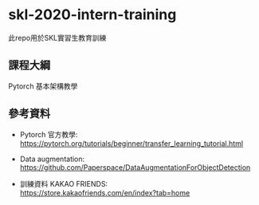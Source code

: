 # skl-2020-intern-training
此repo用於SKL實習生教育訓練

## 課程大綱
Pytorch 基本架構教學

## 參考資料

* Pytorch 官方教學:  
https://pytorch.org/tutorials/beginner/transfer_learning_tutorial.html

* Data augmentation:  
https://github.com/Paperspace/DataAugmentationForObjectDetection

* 訓練資料
KAKAO FRIENDS:  
https://store.kakaofriends.com/en/index?tab=home
